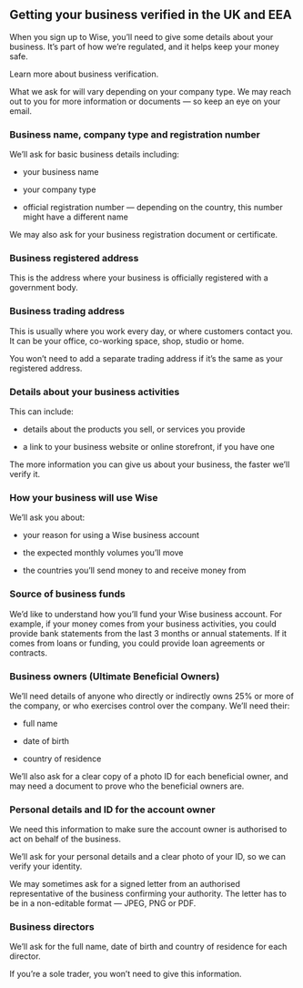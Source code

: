 ## Getting your business verified in the UK and EEA  
When you sign up to Wise, you’ll need to give some details about your business. It’s part of how we’re regulated, and it helps keep your money safe.

Learn more about business verification.

What we ask for will vary depending on your company type. We may reach out to you for more information or documents — so keep an eye on your email. 

### Business name, company type and registration number

We’ll ask for basic business details including:

  * your business name

  * your company type

  * official registration number — depending on the country, this number might have a different name 




We may also ask for your business registration document or certificate.

### Business registered address

This is the address where your business is officially registered with a government body. 

### Business trading address

This is usually where you work every day, or where customers contact you. It can be your office, co-working space, shop, studio or home.

You won’t need to add a separate trading address if it’s the same as your registered address.

### Details about your business activities

This can include:

  * details about the products you sell, or services you provide

  * a link to your business website or online storefront, if you have one




The more information you can give us about your business, the faster we’ll verify it.

### How your business will use Wise

We’ll ask you about:

  * your reason for using a Wise business account

  * the expected monthly volumes you’ll move

  * the countries you’ll send money to and receive money from




### Source of business funds

We’d like to understand how you’ll fund your Wise business account. For example, if your money comes from your business activities, you could provide bank statements from the last 3 months or annual statements. If it comes from loans or funding, you could provide loan agreements or contracts.

### Business owners (Ultimate Beneficial Owners)

We’ll need details of anyone who directly or indirectly owns 25% or more of the company, or who exercises control over the company. We’ll need their:

  * full name

  * date of birth

  * country of residence




We’ll also ask for a clear copy of a photo ID for each beneficial owner, and may need a document to prove who the beneficial owners are. 

### Personal details and ID for the account owner

We need this information to make sure the account owner is authorised to act on behalf of the business.

We’ll ask for your personal details and a clear photo of your ID, so we can verify your identity.

We may sometimes ask for a signed letter from an authorised representative of the business confirming your authority. The letter has to be in a non-editable format — JPEG, PNG or PDF.

### Business directors

We’ll ask for the full name, date of birth and country of residence for each director.

If you’re a sole trader, you won’t need to give this information.